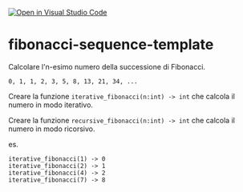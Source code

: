 [![Open in Visual Studio Code](https://classroom.github.com/assets/open-in-vscode-c66648af7eb3fe8bc4f294546bfd86ef473780cde1dea487d3c4ff354943c9ae.svg)](https://classroom.github.com/online_ide?assignment_repo_id=10435868&assignment_repo_type=AssignmentRepo)
# fibonacci-sequence-template

Calcolare l'n-esimo numero della successione di Fibonacci.

```0, 1, 1, 2, 3, 5, 8, 13, 21, 34, ...```

Creare la funzione ```iterative_fibonacci(n:int) -> int``` che calcola il numero in modo iterativo.

Creare la funzione ```recursive_fibonacci(n:int) -> int``` che calcola il numero in modo ricorsivo.

es. 

```
iterative_fibonacci(1) -> 0
iterative_fibonacci(2) -> 1
iterative_fibonacci(4) -> 2
iterative_fibonacci(7) -> 8
```
